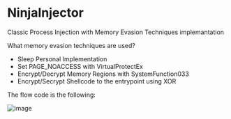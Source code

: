 # NinjaInjector
Classic Process Injection with Memory Evasion Techniques implemantation

What memory evasion techniques are used?

- Sleep Personal Implementation 
- Set PAGE_NOACCESS with VirtualProtectEx
- Encrypt/Decrypt Memory Regions with SystemFunction033
- Encrypt/Secrypt Shellcode to the entrypoint using XOR 

The flow code is the following:

![image](https://github.com/S12cybersecurity/NinjaInjector/assets/79543461/d6a19688-02ca-46cf-ac6e-dd1c93c58775)
